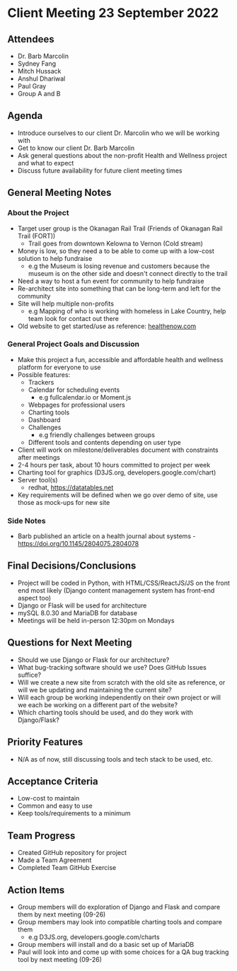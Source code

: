 # Client Meeting 23 September 2022

## Attendees
- Dr. Barb Marcolin
- Sydney Fang
- Mitch Hussack
- Anshul Dhariwal
- Paul Gray
- Group A and B

## Agenda
- Introduce ourselves to our client Dr. Marcolin who we will be working with
- Get to know our client Dr. Barb Marcolin
- Ask general questions about the non-profit Health and Wellness project and what to expect
- Discuss future availability for future client meeting times

## General Meeting Notes
### About the Project
- Target user group is the Okanagan Rail Trail (Friends of Okanagan Rail Trail (FORT))
  - Trail goes from downtown Kelowna to Vernon (Cold stream)
- Money is low, so they need a to be able to come up with a low-cost solution to help fundraise
  - e.g the Museum is losing revenue and customers because the museum is on the other side and doesn't connect directly to the trail
- Need a way to host a fun event for community to help fundraise
- Re-architect site into something that can be long-term and left for the community
- Site will help multiple non-profits
  - e.g Mapping of who is working with homeless in Lake Country, help team look for contact out there
- Old website to get started/use as reference: [healthenow.com](https://healthenow.com/)

### General Project Goals and Discussion
- Make this project a fun, accessible and affordable health and wellness platform for everyone to use
- Possible features:
  - Trackers
  - Calendar for scheduling events
    - e.g fullcalendar.io or Moment.js
  - Webpages for professional users
  - Charting tools
  - Dashboard
  - Challenges
    - e.g friendly challenges between groups
  - Different tools and contents depending on user type
- Client will work on milestone/deliverables document with constraints after meetings
- 2-4 hours per task, about 10 hours committed to project per week
- Charting tool for graphics (D3JS.org, developers.google.com/chart)
- Server tool(s)
  - redhat, https://datatables.net
- Key requirements will be defined when we go over demo of site, use those as mock-ups for new site

### Side Notes
- Barb published an article on a health journal about systems - https://doi.org/10.1145/2804075.2804078

## Final Decisions/Conclusions
- Project will be coded in Python, with HTML/CSS/ReactJS/JS on the front end most likely (Django content management system has front-end aspect too)
- Django or Flask will be used for architecture
- mySQL 8.0.30 and MariaDB for database
- Meetings will be held in-person 12:30pm on Mondays 

## Questions for Next Meeting
- Should we use Django or Flask for our architecture?
- What bug-tracking software should we use? Does GitHub Issues suffice?
- Will we create a new site from scratch with the old site as reference, or will we be updating and maintaining the current site?
- Will each group be working independently on their own project or will we each be working on a different part of the website?
- Which charting tools should be used, and do they work with Django/Flask?

## Priority Features
- N/A as of now, still discussing tools and tech stack to be used, etc.

## Acceptance Criteria
- Low-cost to maintain
- Common and easy to use
- Keep tools/requirements to a minimum

## Team Progress
- Created GitHub repository for project
- Made a Team Agreement
- Completed Team GitHub Exercise

## Action Items
- Group members will do exploration of Django and Flask and compare them by next meeting (09-26)
- Group members may look into compatible charting tools and compare them
  - e.g D3JS.org, developers.google.com/charts
- Group members will install and do a basic set up of MariaDB
- Paul will look into and come up with some choices for a QA bug tracking tool by next meeting (09-26)
